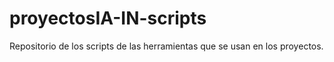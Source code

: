 # proyectosIA-IN-scripts
Repositorio de los scripts de las herramientas que se usan en los proyectos.
